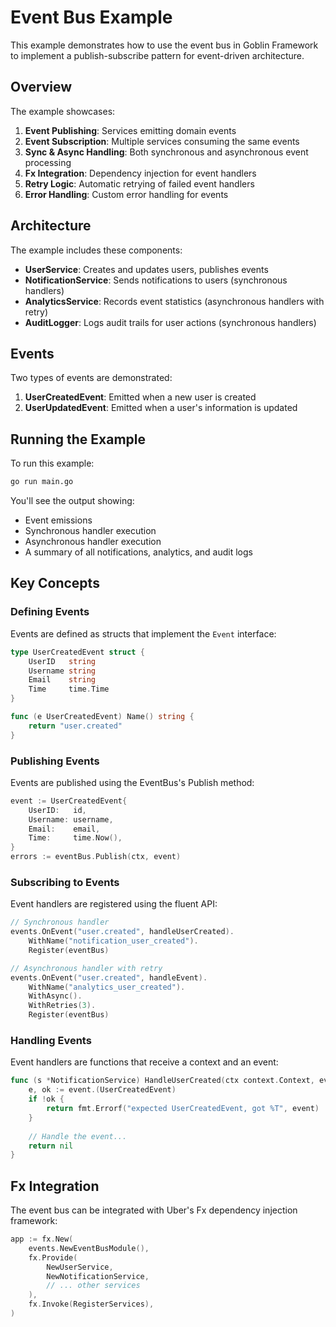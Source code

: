 # Event Bus Example

This example demonstrates how to use the event bus in Goblin Framework to implement a publish-subscribe pattern for event-driven architecture.

## Overview

The example showcases:

1. **Event Publishing**: Services emitting domain events
2. **Event Subscription**: Multiple services consuming the same events
3. **Sync & Async Handling**: Both synchronous and asynchronous event processing
4. **Fx Integration**: Dependency injection for event handlers
5. **Retry Logic**: Automatic retrying of failed event handlers
6. **Error Handling**: Custom error handling for events

## Architecture

The example includes these components:

- **UserService**: Creates and updates users, publishes events
- **NotificationService**: Sends notifications to users (synchronous handlers)
- **AnalyticsService**: Records event statistics (asynchronous handlers with retry)
- **AuditLogger**: Logs audit trails for user actions (synchronous handlers)

## Events

Two types of events are demonstrated:

1. **UserCreatedEvent**: Emitted when a new user is created
2. **UserUpdatedEvent**: Emitted when a user's information is updated

## Running the Example

To run this example:

```bash
go run main.go
```

You'll see the output showing:
- Event emissions
- Synchronous handler execution
- Asynchronous handler execution
- A summary of all notifications, analytics, and audit logs

## Key Concepts

### Defining Events

Events are defined as structs that implement the `Event` interface:

```go
type UserCreatedEvent struct {
    UserID   string
    Username string
    Email    string
    Time     time.Time
}

func (e UserCreatedEvent) Name() string {
    return "user.created"
}
```

### Publishing Events

Events are published using the EventBus's Publish method:

```go
event := UserCreatedEvent{
    UserID:   id,
    Username: username,
    Email:    email,
    Time:     time.Now(),
}
errors := eventBus.Publish(ctx, event)
```

### Subscribing to Events

Event handlers are registered using the fluent API:

```go
// Synchronous handler
events.OnEvent("user.created", handleUserCreated).
    WithName("notification_user_created").
    Register(eventBus)

// Asynchronous handler with retry
events.OnEvent("user.created", handleEvent).
    WithName("analytics_user_created").
    WithAsync().
    WithRetries(3).
    Register(eventBus)
```

### Handling Events

Event handlers are functions that receive a context and an event:

```go
func (s *NotificationService) HandleUserCreated(ctx context.Context, event events.Event) error {
    e, ok := event.(UserCreatedEvent)
    if !ok {
        return fmt.Errorf("expected UserCreatedEvent, got %T", event)
    }
    
    // Handle the event...
    return nil
}
```

## Fx Integration

The event bus can be integrated with Uber's Fx dependency injection framework:

```go
app := fx.New(
    events.NewEventBusModule(),
    fx.Provide(
        NewUserService,
        NewNotificationService,
        // ... other services
    ),
    fx.Invoke(RegisterServices),
)
``` 